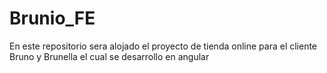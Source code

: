 # Brunio_FE
En este repositorio sera alojado el proyecto de tienda online para el cliente Bruno y Brunella el cual se desarrollo en angular
